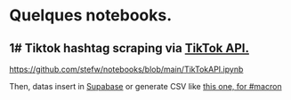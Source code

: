 # Quelques notebooks.
## 1# Tiktok hashtag scraping via [TikTok API.](https://github.com/davidteather/TikTok-Api)
https://github.com/stefw/notebooks/blob/main/TikTokAPI.ipynb

Then, datas insert in [Supabase](https://supabase.com/) or generate CSV like [this one, for #macron](https://github.com/stefw/notebooks/blob/main/datas/tiktok_macron.csv)


